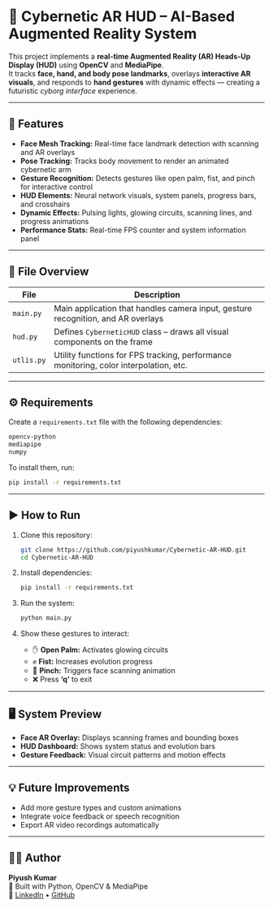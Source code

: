 # 🧠 Cybernetic AR HUD – AI-Based Augmented Reality System

This project implements a **real-time Augmented Reality (AR) Heads-Up Display (HUD)** using **OpenCV** and **MediaPipe**.  
It tracks **face, hand, and body pose landmarks**, overlays **interactive AR visuals**, and responds to **hand gestures** with dynamic effects — creating a futuristic *cyborg interface* experience.

---

## 🚀 Features

- **Face Mesh Tracking:** Real-time face landmark detection with scanning and AR overlays  
- **Pose Tracking:** Tracks body movement to render an animated cybernetic arm  
- **Gesture Recognition:** Detects gestures like open palm, fist, and pinch for interactive control  
- **HUD Elements:** Neural network visuals, system panels, progress bars, and crosshairs  
- **Dynamic Effects:** Pulsing lights, glowing circuits, scanning lines, and progress animations  
- **Performance Stats:** Real-time FPS counter and system information panel  

---

## 🧩 File Overview

| File | Description |
|------|--------------|
| `main.py` | Main application that handles camera input, gesture recognition, and AR overlays |
| `hud.py` | Defines `CyberneticHUD` class – draws all visual components on the frame |
| `utlis.py` | Utility functions for FPS tracking, performance monitoring, color interpolation, etc. |

---

## ⚙️ Requirements

Create a `requirements.txt` file with the following dependencies:

```txt
opencv-python
mediapipe
numpy
```

To install them, run:

```bash
pip install -r requirements.txt
```

---

## ▶️ How to Run

1. Clone this repository:
   ```bash
   git clone https://github.com/piyushkumar/Cybernetic-AR-HUD.git
   cd Cybernetic-AR-HUD
   ```

2. Install dependencies:
   ```bash
   pip install -r requirements.txt
   ```

3. Run the system:
   ```bash
   python main.py
   ```

4. Show these gestures to interact:
   - ✋ **Open Palm:** Activates glowing circuits  
   - ✊ **Fist:** Increases evolution progress  
   - 🤏 **Pinch:** Triggers face scanning animation  
   - ❌ Press **‘q’** to exit

---

## 🖥️ System Preview

- **Face AR Overlay:** Displays scanning frames and bounding boxes  
- **HUD Dashboard:** Shows system status and evolution bars  
- **Gesture Feedback:** Visual circuit patterns and motion effects  

---

## 💡 Future Improvements

- Add more gesture types and custom animations  
- Integrate voice feedback or speech recognition  
- Export AR video recordings automatically  

---

## 👨‍💻 Author

**Piyush Kumar**  
📍 Built with Python, OpenCV & MediaPipe  
🔗 [LinkedIn](https://www.linkedin.com/in/piyush-kumar-20789131a/) • [GitHub](https://github.com/Piyus563)

